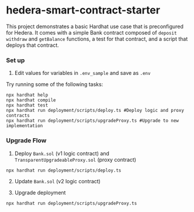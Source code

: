 # hedera-smart-contract-starter

This project demonstrates a basic Hardhat use case that is preconfigured for Hedera. It comes with a simple Bank contract composed of `deposit` `withdraw` and `getBalance` functions, a test for that contract, and a script that deploys that contract.


### Set up
1. Edit values for variables in `.env_sample` and save as `.env`

Try running some of the following tasks:

```shell
npx hardhat help
npx hardhat compile
npx hardhat test
npx hardhat run deployment/scripts/deploy.ts #Deploy logic and proxy contracts
npx hardhat run deployment/scripts/upgradeProxy.ts #Upgrade to new implementation
```

### Upgrade Flow
1. Deploy `Bank.sol` (v1 logic contract) and `TransparentUpgradeableProxy.sol` (proxy contract)
```
npx hardhat run deployment/scripts/deploy.ts
```

2. Update `Bank.sol` (v2 logic contract)

3. Upgrade deployment
```
npx hardhat run deployment/scripts/upgradeProxy.ts
```
